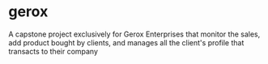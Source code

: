 # gerox
A capstone project exclusively for Gerox Enterprises that monitor the sales, add product bought by clients, and manages all the client's profile that transacts to their company
